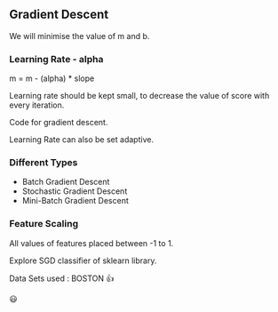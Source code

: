 ## Gradient Descent ##

We will minimise the value of m and b.

### Learning Rate - alpha ###

m = m - (alpha) * slope

Learning rate should be kept small, to decrease the value of score with every iteration.

Code for gradient descent.

Learning Rate can also be set adaptive.

### Different Types ###

* Batch Gradient Descent
* Stochastic Gradient Descent
* Mini-Batch Gradient Descent

### Feature Scaling ###

All values of features placed between -1 to 1.

Explore SGD classifier of sklearn library.


Data Sets used : BOSTON :+1: 

:smiley: